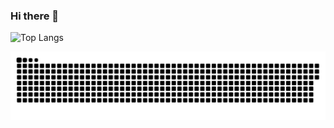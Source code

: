 ### Hi there 👋

![Top Langs](https://github-readme-stats.vercel.app/api/top-langs/?username=capybaracplusplus&layout=compact)

<p align="center">
 <img src="assets/github-snake.svg" alt="GitHub Snake Game" width="600"/>
</p>
